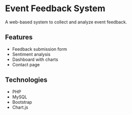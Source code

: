 # Event Feedback System

A web-based system to collect and analyze event feedback.

## Features
- Feedback submission form
- Sentiment analysis
- Dashboard with charts
- Contact page

## Technologies
- PHP
- MySQL
- Bootstrap
- Chart.js

